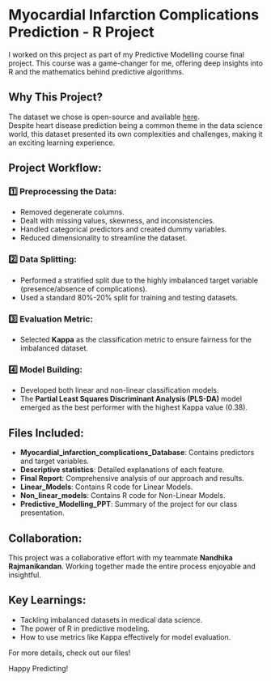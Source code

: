 # Myocardial Infarction Complications Prediction - R Project

I worked on this project as part of my Predictive Modelling course final project. This course was a game-changer for me, offering deep insights into R and the mathematics behind predictive algorithms.

## Why This Project?
The dataset we chose is open-source and available [here](https://archive.ics.uci.edu/dataset/579/myocardial+infarction+complications).  
Despite heart disease prediction being a common theme in the data science world, this dataset presented its own complexities and challenges, making it an exciting learning experience.

## Project Workflow:

### 1️⃣ Preprocessing the Data:
- Removed degenerate columns.
- Dealt with missing values, skewness, and inconsistencies.
- Handled categorical predictors and created dummy variables.
- Reduced dimensionality to streamline the dataset.

### 2️⃣ Data Splitting:
- Performed a stratified split due to the highly imbalanced target variable (presence/absence of complications).
- Used a standard 80%-20% split for training and testing datasets.

### 3️⃣ Evaluation Metric:
- Selected **Kappa** as the classification metric to ensure fairness for the imbalanced dataset.

### 4️⃣ Model Building:
- Developed both linear and non-linear classification models.
- The **Partial Least Squares Discriminant Analysis (PLS-DA)** model emerged as the best performer with the highest Kappa value (0.38).

## Files Included:
- **Myocardial_infarction_complications_Database**: Contains predictors and target variables.
- **Descriptive statistics**: Detailed explanations of each feature.
- **Final Report**: Comprehensive analysis of our approach and results.
- **Linear_Models**: Contains R code for Linear Models.
- **Non_linear_models**: Contains R code for Non-Linear Models.
- **Predictive_Modelling_PPT**: Summary of the project for our class presentation.

## Collaboration:
This project was a collaborative effort with my teammate **Nandhika Rajmanikandan**. Working together made the entire process enjoyable and insightful.

## Key Learnings:
- Tackling imbalanced datasets in medical data science.
- The power of R in predictive modeling.
- How to use metrics like Kappa effectively for model evaluation.

For more details, check out our files!

Happy Predicting!
